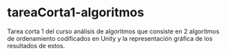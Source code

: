 # tareaCorta1-algoritmos
Tarea corta 1 del curso análisis de algoritmos que consiste en 2 algoritmos de ordenamiento codificados en Unity y la representación gráfica de los resultados de estos.
